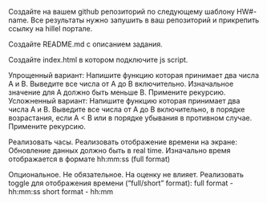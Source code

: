 Создайте на вашем github репозиторий по следующему шаблону HW#-name. Все результаты нужно запушить в ваш репозиторий и прикрепить ссылку на hillel портале.

Создайте README.md с описанием задания.

Создайте index.html в котором подключите js script.

Упрощенный вариант:
Напишите функцию которая принимает два числа A и В. Выведите все числа от A до B включительно. Изначальное значение для А должно быть меньше В. Примените рекурсию.
Усложненный вариант:
Напишите функцию которая принимает два числа A и В. Выведите все числа от A до B включительно, в порядке возрастания, если A < B или в порядке убывания в противном случае. Примените рекурсию.

Реализовать часы.
Реализовать отображение времени на экране:
Обновление данных должно быть в real time.
Изначально время отображается в формате hh:mm:ss (full format)
 
Опциональное. Не обязательное. На оценку не влияет.
Реализовать toggle для отображения времени (“full/short” format):
full format - hh:mm:ss
short format - hh:mm
